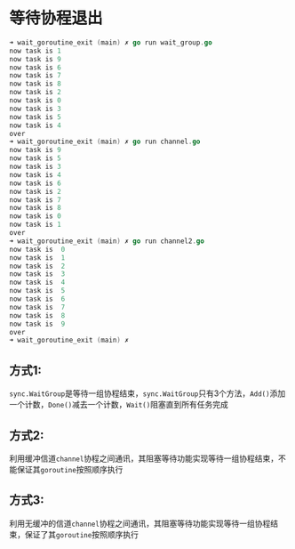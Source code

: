 # 等待协程退出

```go
➜ wait_goroutine_exit (main) ✗ go run wait_group.go
now task is 1
now task is 9
now task is 6
now task is 7
now task is 8
now task is 2
now task is 0
now task is 3
now task is 5
now task is 4
over
➜ wait_goroutine_exit (main) ✗ go run channel.go
now task is 9
now task is 5
now task is 3
now task is 4
now task is 6
now task is 2
now task is 7
now task is 8
now task is 0
now task is 1
over
➜ wait_goroutine_exit (main) ✗ go run channel2.go
now task is  0
now task is  1
now task is  2
now task is  3
now task is  4
now task is  5
now task is  6
now task is  7
now task is  8
now task is  9
over
➜ wait_goroutine_exit (main) ✗
```

## 方式1:

`sync.WaitGroup`是等待一组协程结束，`sync.WaitGroup`只有3个方法，`Add()`添加一个计数，`Done()`减去一个计数，`Wait()`阻塞直到所有任务完成

## 方式2:

利用缓冲信道`channel`协程之间通讯，其阻塞等待功能实现等待一组协程结束，不能保证其`goroutine`按照顺序执行

## 方式3:

利用无缓冲的信道`channel`协程之间通讯，其阻塞等待功能实现等待一组协程结束，保证了其`goroutine`按照顺序执行